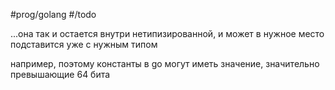 #prog/golang #/todo

...она так и остается внутри нетипизированной, и может в нужное место подставится уже с нужным типом

например, поэтому константы в go могут иметь значение, значительно превышающие 64 бита